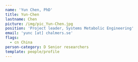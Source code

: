 ```yaml
---
name: 'Yun Chen, PhD'
title: Yun-Chen
lastname: Chen
picture: /img/pic_Yun-Chen.jpg
position: 'Project leader, Systems Metabolic Engineering'
email: 'yunc [at] chalmers.se'
flags:
  - cn China
person-category: D Senior researchers
template: people/profile
---
```


